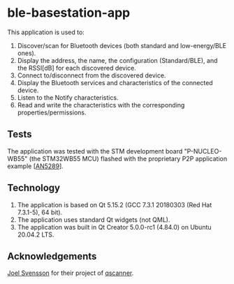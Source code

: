 # ble-basestation-app
This application is used to:
1. Discover/scan for Bluetooth devices (both standard and low-energy/BLE ones).
2. Display the address, the name, the configuration (Standard/BLE), and the RSSI[dB] for each discovered device.
3. Connect to/disconnect from the discovered device.
4. Display the Bluetooth services and characteristics of the connected device.
5. Listen to the Notify characteristics.
6. Read and write the characteristics with the corresponding properties/permissions.

## Tests
The application was tested with the STM development board "P-NUCLEO-WB55" (the STM32WB55 MCU) flashed with the proprietary P2P application example [[AN5289](https://www.st.com/resource/en/application_note/dm00598033-building-wireless-applications-with-stm32wb-series-microcontrollers-stmicroelectronics.pdf)].

## Technology
1. The application is based on Qt 5.15.2 (GCC 7.3.1 20180303 (Red Hat 7.3.1-5), 64 bit).
2. The application uses standard Qt widgets (not QML). 
3. The application was built in Qt Creator 5.0.0-rc1 (4.84.0) on Ubuntu 20.04.2 LTS.

## Acknowledgements
[Joel Svensson](https://github.com/svenssonjoel) for their project of [qscanner](https://github.com/svenssonjoel/BLE_S/tree/master/qscanner).
